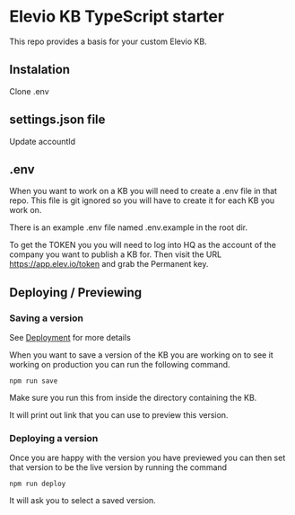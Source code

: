 # Elevio KB TypeScript starter

This repo provides a basis for your custom Elevio KB.

## Instalation

Clone
.env

## settings.json file

Update accountId

## .env

When you want to work on a KB you will need to create a .env file in that repo. This file is git ignored so you will have to create it for each KB you work on.

There is an example .env file named .env.example in the root dir.

To get the TOKEN you you will need to log into HQ as the account of the company you want to publish a KB for. Then visit the URL https://app.elev.io/token and grab the Permanent key.

## Deploying / Previewing

### Saving a version

See [Deployment](https://kb-kit.elevio.help/en/articles/11-deployment) for more details

When you want to save a version of the KB you are working on to see it working on production you can run the following command.

```
npm run save
```

Make sure you run this from inside the directory containing the KB.

It will print out link that you can use to preview this version.

### Deploying a version

Once you are happy with the version you have previewed you can then set that version to be the live version by running the command

```
npm run deploy
```

It will ask you to select a saved version.
